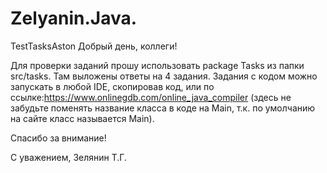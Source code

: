 # Zelyanin.Java.
TestTasksAston
Добрый день, коллеги!

Для проверки заданий прошу использовать package Tasks из папки src/tasks.
Там выложены ответы на 4 задания.
Задания с кодом можно запускать в любой IDE, скопировав код, или по ссылке:https://www.onlinegdb.com/online_java_compiler (здесь не забудьте поменять название класса в коде на Main,
т.к. по умолчанию на сайте класс называется Main).

Спасибо за внимание!

С уважением,
Зелянин Т.Г.
